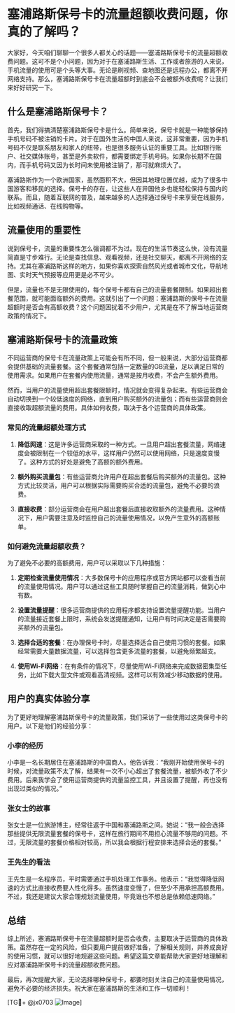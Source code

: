 # 塞浦路斯保号卡的流量超额收费问题，你真的了解吗？

大家好，今天咱们聊聊一个很多人都关心的话题——塞浦路斯保号卡的流量超额收费问题。这可不是个小问题，因为对于在塞浦路斯生活、工作或者旅游的人来说，手机流量的使用可是个头等大事。无论是刷视频、查地图还是远程办公，都离不开网络支持。那么，塞浦路斯保号卡在流量超额时到底会不会被额外收费呢？让我们来好好研究一下。

## 什么是塞浦路斯保号卡？

首先，我们得搞清楚塞浦路斯保号卡是什么。简单来说，保号卡就是一种能够保持手机号码不被注销的卡片。对于在国外生活的中国人来说，这非常重要，因为手机号码不仅是联系朋友和家人的纽带，也是很多服务认证的重要工具。比如银行账户、社交媒体账号，甚至是外卖软件，都需要绑定手机号码。如果你长期不在国内，而手机号码又因为长时间未使用被注销了，那可就麻烦大了。

塞浦路斯作为一个欧洲国家，虽然面积不大，但因其地理位置优越，成为了很多中国游客和移民的选择。保号卡的存在，让这些人在异国他乡也能轻松保持与国内的联系。而且，随着互联网的普及，越来越多的人选择通过保号卡来享受在线服务，比如视频通话、在线购物等。

## 流量使用的重要性

说到保号卡，流量的重要性怎么强调都不为过。现在的生活节奏这么快，没有流量简直是寸步难行。无论是查找信息、观看视频，还是社交聊天，都离不开网络的支持。尤其在塞浦路斯这样的地方，如果你喜欢探索自然风光或者城市文化，导航地图、实时天气预报等应用更是必不可少。

但是，流量也不是无限使用的，每个保号卡都有自己的流量套餐限制。如果超出套餐范围，就可能面临额外的费用。这就引出了一个问题：塞浦路斯的保号卡在流量超额时是否会有高额收费？这个问题困扰着不少用户，尤其是在不了解当地运营商政策的情况下。

## 塞浦路斯保号卡的流量政策

不同运营商的保号卡在流量政策上可能会有所不同，但一般来说，大部分运营商都会提供基础的流量套餐。这个套餐通常包括一定数量的GB流量，足以满足日常的使用需求。如果用户在套餐内使用流量，通常是按月收费，不会产生额外费用。

然而，当用户的流量使用超出套餐限额时，情况就会变得复杂起来。有些运营商会自动切换到一个较低速度的网络，直到用户购买额外的流量包；而有些运营商则会直接收取超额流量的费用。具体如何收费，取决于各个运营商的具体政策。

### 常见的流量超额处理方式

1. **降低网速**：这是许多运营商采取的一种方式。一旦用户超出套餐流量，网络速度会被限制在一个较低的水平，这样用户仍然可以使用网络，只是速度变慢了。这种方式的好处是避免了高额的额外费用。

2. **额外购买流量包**：有些运营商允许用户在超出套餐后购买额外的流量包。这种方式比较灵活，用户可以根据实际需要购买合适的流量包，避免不必要的浪费。

3. **直接收费**：部分运营商会在用户超出套餐后直接收取额外的流量费用。这种情况下，用户需要注意及时监控自己的流量使用情况，以免产生意外的高额账单。

### 如何避免流量超额收费？

为了避免不必要的高额费用，用户可以采取以下几种措施：

1. **定期检查流量使用情况**：大多数保号卡的应用程序或官方网站都可以查看当前的流量使用情况。用户可以通过这些工具随时掌握自己的流量消耗，做到心中有数。

2. **设置流量提醒**：很多运营商提供的应用程序都支持设置流量提醒功能。当用户的流量接近套餐上限时，系统会发送提醒通知，让用户有时间决定是否需要购买额外的流量包。

3. **选择合适的套餐**：在办理保号卡时，尽量选择适合自己使用习惯的套餐。如果经常需要大量数据流量，可以选择包含更多流量的套餐，以避免频繁超支。

4. **使用Wi-Fi网络**：在有条件的情况下，尽量使用Wi-Fi网络来完成数据密集型任务，比如下载大型文件或观看高清视频。这样可以有效减少移动数据的使用。

## 用户的真实体验分享

为了更好地理解塞浦路斯保号卡的流量政策，我们采访了一些使用过这类保号卡的用户。以下是他们的经验分享：

### 小李的经历

小李是一名长期居住在塞浦路斯的中国商人。他告诉我：“我刚开始使用保号卡的时候，对流量政策不太了解，结果有一次不小心超出了套餐流量，被额外收了不少费用。后来我学会了使用运营商提供的流量监控工具，并且设置了提醒，再也没有出现过类似的情况。”

### 张女士的故事

张女士是一位旅游博主，经常往返于中国和塞浦路斯之间。她说：“我一般会选择那些提供无限流量套餐的保号卡，这样在旅行期间不用担心流量不够用的问题。不过，无限流量的套餐价格相对较高，所以我会根据行程安排来选择合适的套餐。”

### 王先生的看法

王先生是一名程序员，平时需要通过手机处理工作事务。他表示：“我觉得降低网速的方式比直接收费要人性化得多。虽然速度变慢了，但至少不用承担高额费用。不过，我还是建议大家合理规划流量使用，毕竟谁也不想总是依赖低速网络。”

## 总结

综上所述，塞浦路斯保号卡在流量超额时是否会收费，主要取决于运营商的具体政策。虽然存在一定的风险，但只要用户提前做好准备，了解相关规则，并养成良好的使用习惯，就可以很好地规避这些问题。希望这篇文章能帮助大家更好地理解和应对塞浦路斯保号卡的流量超额收费问题。

最后，再次提醒大家，无论选择哪种保号卡，都要时刻关注自己的流量使用情况，避免不必要的经济损失。祝大家在塞浦路斯的生活和工作一切顺利！

[TG💪+ @jx0703 ![Image](https://github.com/user-attachments/assets/dbca1d08-cadb-493c-b0ec-ad6f7a83f270)]